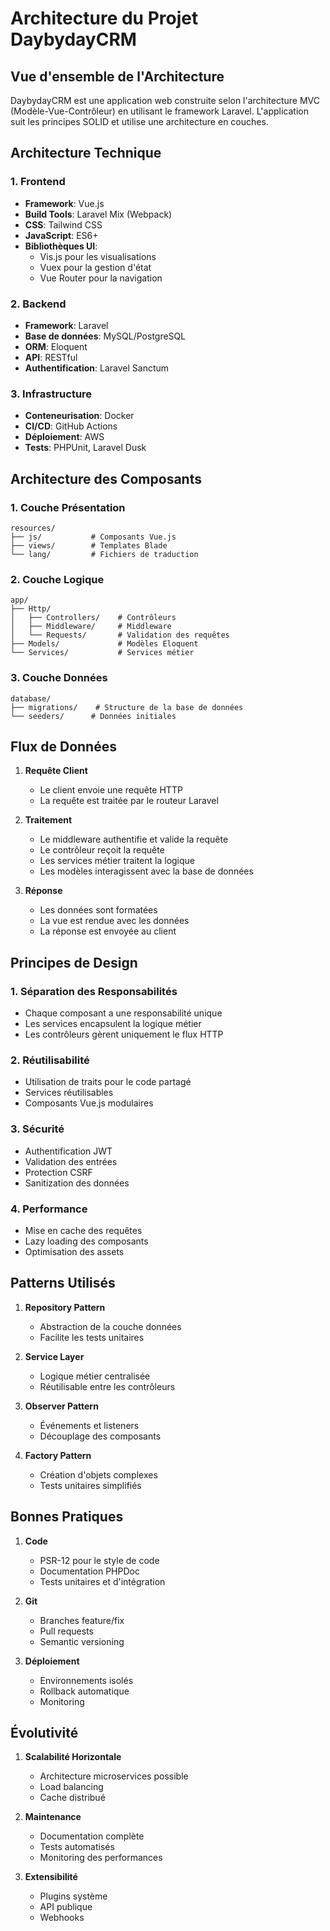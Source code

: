 # Architecture du Projet DaybydayCRM

## Vue d'ensemble de l'Architecture

DaybydayCRM est une application web construite selon l'architecture MVC (Modèle-Vue-Contrôleur) en utilisant le framework Laravel. L'application suit les principes SOLID et utilise une architecture en couches.

## Architecture Technique

### 1. Frontend
- **Framework**: Vue.js
- **Build Tools**: Laravel Mix (Webpack)
- **CSS**: Tailwind CSS
- **JavaScript**: ES6+
- **Bibliothèques UI**: 
  - Vis.js pour les visualisations
  - Vuex pour la gestion d'état
  - Vue Router pour la navigation

### 2. Backend
- **Framework**: Laravel
- **Base de données**: MySQL/PostgreSQL
- **ORM**: Eloquent
- **API**: RESTful
- **Authentification**: Laravel Sanctum

### 3. Infrastructure
- **Conteneurisation**: Docker
- **CI/CD**: GitHub Actions
- **Déploiement**: AWS
- **Tests**: PHPUnit, Laravel Dusk

## Architecture des Composants

### 1. Couche Présentation
```
resources/
├── js/           # Composants Vue.js
├── views/        # Templates Blade
└── lang/         # Fichiers de traduction
```

### 2. Couche Logique
```
app/
├── Http/
│   ├── Controllers/    # Contrôleurs
│   ├── Middleware/     # Middleware
│   └── Requests/       # Validation des requêtes
├── Models/             # Modèles Eloquent
└── Services/           # Services métier
```

### 3. Couche Données
```
database/
├── migrations/    # Structure de la base de données
└── seeders/      # Données initiales
```

## Flux de Données

1. **Requête Client**
   - Le client envoie une requête HTTP
   - La requête est traitée par le routeur Laravel

2. **Traitement**
   - Le middleware authentifie et valide la requête
   - Le contrôleur reçoit la requête
   - Les services métier traitent la logique
   - Les modèles interagissent avec la base de données

3. **Réponse**
   - Les données sont formatées
   - La vue est rendue avec les données
   - La réponse est envoyée au client

## Principes de Design

### 1. Séparation des Responsabilités
- Chaque composant a une responsabilité unique
- Les services encapsulent la logique métier
- Les contrôleurs gèrent uniquement le flux HTTP

### 2. Réutilisabilité
- Utilisation de traits pour le code partagé
- Services réutilisables
- Composants Vue.js modulaires

### 3. Sécurité
- Authentification JWT
- Validation des entrées
- Protection CSRF
- Sanitization des données

### 4. Performance
- Mise en cache des requêtes
- Lazy loading des composants
- Optimisation des assets

## Patterns Utilisés

1. **Repository Pattern**
   - Abstraction de la couche données
   - Facilite les tests unitaires

2. **Service Layer**
   - Logique métier centralisée
   - Réutilisable entre les contrôleurs

3. **Observer Pattern**
   - Événements et listeners
   - Découplage des composants

4. **Factory Pattern**
   - Création d'objets complexes
   - Tests unitaires simplifiés

## Bonnes Pratiques

1. **Code**
   - PSR-12 pour le style de code
   - Documentation PHPDoc
   - Tests unitaires et d'intégration

2. **Git**
   - Branches feature/fix
   - Pull requests
   - Semantic versioning

3. **Déploiement**
   - Environnements isolés
   - Rollback automatique
   - Monitoring

## Évolutivité

1. **Scalabilité Horizontale**
   - Architecture microservices possible
   - Load balancing
   - Cache distribué

2. **Maintenance**
   - Documentation complète
   - Tests automatisés
   - Monitoring des performances

3. **Extensibilité**
   - Plugins système
   - API publique
   - Webhooks 